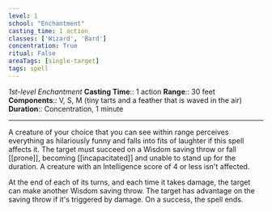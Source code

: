 ```yaml
---
level: 1
school: "Enchantment"
casting_time: 1 action
classes: ['Wizard', 'Bard']
concentration: True
ritual: False
areaTags: [single-target]
tags: spell
---
```


_1st-level Enchantment_
**Casting Time**:: 1 action
**Range**:: 30 feet
**Components**:: V, S, M (tiny tarts and a feather that is waved in the air)
**Duration**:: Concentration, 1 minute

---

A creature of your choice that you can see within range perceives everything as hilariously funny and falls into fits of laughter if this spell affects it. The target must succeed on a Wisdom saving throw or fall [[prone]], becoming [[incapacitated]] and unable to stand up for the duration. A creature with an Intelligence score of 4 or less isn't affected.

At the end of each of its turns, and each time it takes damage, the target can make another Wisdom saving throw. The target has advantage on the saving throw if it's triggered by damage. On a success, the spell ends.



